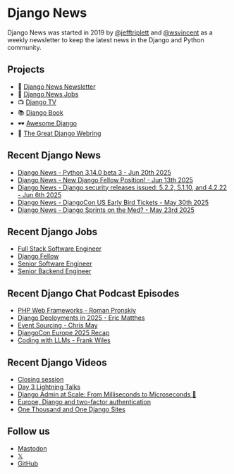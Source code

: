 # Django News

Django News was started in 2019 by [@jefftriplett](https://github.com/jefftriplett) and [@wsvincent](https://github.com/wsvincent) as a weekly newsletter to keep the latest news in the Django and Python community.

## Projects

- :newspaper: [Django News Newsletter](https://django-news.com)
- :briefcase: [Django News Jobs](https://jobs.django-news.com)
- :tv: [Django TV](https://djangotv.com)
- :books: [Django Book](https://djangobook.com)
- :dark_sunglasses: [Awesome Django](https://awesomedjango.org)
- :ring: [The Great Django Webring](https://djangowebring.com)

## Recent Django News

<!--START_SECTION:news-->
- [Django News - Python 3.14.0 beta 3 - Jun 20th 2025](https://django-news.com/issues/290)
- [Django News - New Django Fellow Position! - Jun 13th 2025](https://django-news.com/issues/289)
- [Django News - Django security releases issued: 5.2.2, 5.1.10, and 4.2.22 - Jun 6th 2025](https://django-news.com/issues/288)
- [Django News - DjangoCon US Early Bird Tickets - May 30th 2025](https://django-news.com/issues/287)
- [Django News - Django Sprints on the Med? - May 23rd 2025](https://django-news.com/issues/286)
<!--END_SECTION:news-->

## Recent Django Jobs

<!--START_SECTION:jobs-->
- [Full Stack Software Engineer](https://jobs.django-news.com/494/full-stack-software-engineer-switchboard/)
- [Django Fellow](https://jobs.django-news.com/491/dsf-calls-for-applicants-for-a-django-fellow-weblog-django/)
- [Senior Software Engineer](https://jobs.django-news.com/490/senior-software-engineer-simons-foundation/)
- [Senior Backend Engineer](https://jobs.django-news.com/476/senior-backend-engineer-wasmer/)
<!--END_SECTION:jobs-->

## Recent Django Chat Podcast Episodes

<!--START_SECTION:episodes-->
- [PHP Web Frameworks - Roman Pronskiy](https://djangochat.com)
- [Django Deployments in 2025 - Eric Matthes](https://djangochat.com)
- [Event Sourcing - Chris May](https://djangochat.com)
- [DjangoCon Europe 2025 Recap](https://djangochat.com)
- [Coding with LLMs - Frank Wiles](https://djangochat.com)
<!--END_SECTION:episodes-->

## Recent Django Videos

<!--START_SECTION:videos-->
- [Closing session](https://djangotv.com/videos/djangocon-europe/2025/djangocon-europe-2025-closing-session/)
- [Day 3 Lightning Talks](https://djangotv.com/videos/djangocon-europe/2025/djangocon-europe-2025-day-3-lightning-talks/)
- [Django Admin at Scale: From Milliseconds to Microseconds 🚀](https://djangotv.com/videos/djangocon-europe/2025/djangocon-europe-2025-django-admin-at-scale-from-milliseconds-to-microseconds/)
- [Europe, Django and two-factor authentication](https://djangotv.com/videos/djangocon-europe/2025/djangocon-europe-2025-europe-django-and-two-factor-authentication/)
- [One Thousand and One Django Sites](https://djangotv.com/videos/djangocon-europe/2025/djangocon-europe-2025-one-thousand-and-one-django-sites/)
<!--END_SECTION:videos-->

## Follow us

- [Mastodon](https://mastodon.social/@djangonews)
- [𝕏](https://x.com/djangonewsbot)
- [GitHub](https://github.com/django-news)
